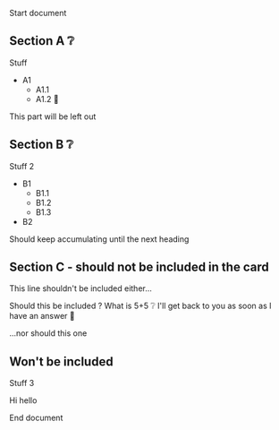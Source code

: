 Start document

## Section A ❔
Stuff
- A1
  - A1.1
  - A1.2
📓

This part will be left out

## Section B ❔
Stuff 2
- B1 
  - B1.1
  - B1.2
  - B1.3
- B2

Should keep accumulating until the next heading

## Section C - should not be included in the card

This line shouldn't be included either...

Should this be included ?
What is 5+5 ❔ <!--🔮 foobar-->
I'll get back to you as soon as I have an answer 📓  

...nor should this one

## Won't be included
Stuff 3

Hi hello

End document